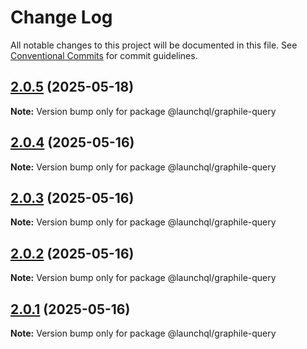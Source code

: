# Change Log

All notable changes to this project will be documented in this file.
See [Conventional Commits](https://conventionalcommits.org) for commit guidelines.

## [2.0.5](https://github.com/launchql/launchql/compare/@launchql/graphile-query@2.0.4...@launchql/graphile-query@2.0.5) (2025-05-18)

**Note:** Version bump only for package @launchql/graphile-query





## [2.0.4](https://github.com/launchql/launchql/compare/@launchql/graphile-query@2.0.3...@launchql/graphile-query@2.0.4) (2025-05-16)

**Note:** Version bump only for package @launchql/graphile-query





## [2.0.3](https://github.com/launchql/launchql/compare/@launchql/graphile-query@2.0.2...@launchql/graphile-query@2.0.3) (2025-05-16)

**Note:** Version bump only for package @launchql/graphile-query





## [2.0.2](https://github.com/launchql/launchql/compare/@launchql/graphile-query@2.0.1...@launchql/graphile-query@2.0.2) (2025-05-16)

**Note:** Version bump only for package @launchql/graphile-query





## [2.0.1](https://github.com/launchql/launchql/compare/@launchql/graphile-query@1.1.0...@launchql/graphile-query@2.0.1) (2025-05-16)

**Note:** Version bump only for package @launchql/graphile-query
